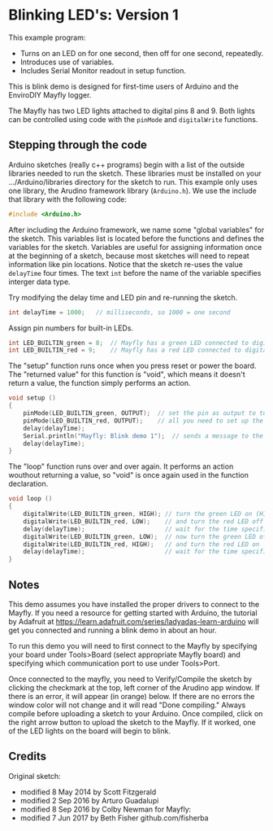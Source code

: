# Blinking LED's: Version 1

This example program:
- Turns on an LED on for one second, then off for one second, repeatedly.
- Introduces use of variables.
- Includes Serial Monitor readout in setup function.

This is blink demo is designed for first-time users of Arduino and the EnviroDIY Mayfly logger.

The Mayfly has two LED lights attached to digital pins 8 and 9.
Both lights can be controlled using code with the ```pinMode``` and ```digitalWrite``` functions.

## Stepping through the code

Arduino sketches (really c++ programs) begin with a list of the outside libraries needed to run the sketch.
These libraries must be installed on your .../Arduino/libraries directory for the sketch to run.
This example only uses one library, the Arudino framework library (```Arduino.h```).
We use the include that library with the following code:
```cpp
#include <Arduino.h>
```

After including the Arduino framework, we name some "global variables" for the sketch.
This variables list is located before the functions and defines the variables for the sketch.
Variables are useful for assigning information once at the beginning of a sketch, because most sketches will need to repeat information like pin locations.
Notice that the sketch re-uses the value ```delayTime``` four times.
The text ```int``` before the name of the variable specifies interger data type.

Try modifying the delay time and LED pin and re-running the sketch.
```cpp
int delayTime = 1000;   // milliseconds, so 1000 = one second
```

Assign pin numbers for built-in LEDs.
```cpp
int LED_BUILTIN_green = 8;  // Mayfly has a green LED connected to digital pin 8
int LED_BUILTIN_red = 9;    // Mayfly has a red LED connected to digital pin 9
```


The "setup" function runs once when you press reset or power the board.
The "returned value" for this function is "void", which means it doesn't return a value, the function simply performs an action.
```cpp
void setup ()
{
    pinMode(LED_BUILTIN_green, OUTPUT);  // set the pin as output to turn on the LED
    pinMode(LED_BUILTIN_red, OUTPUT);    // all you need to set up the LED blink
    delay(delayTime);
    Serial.println("Mayfly: Blink demo 1");  // sends a message to the Serial Monitor
    delay(delayTime);
}
```

The "loop" function runs over and over again.
It performs an action wouthout returning a value, so "void" is once again used in the function declaration.
```cpp
void loop ()
{
    digitalWrite(LED_BUILTIN_green, HIGH); // turn the green LED on (HIGH is the voltage level)
    digitalWrite(LED_BUILTIN_red, LOW);    // and turn the red LED off (LOW is the voltage level)
    delay(delayTime);                      // wait for the time specified in delayTime variable
    digitalWrite(LED_BUILTIN_green, LOW);  // now turn the green LED off by making the voltage LOW
    digitalWrite(LED_BUILTIN_red, HIGH);   // and turn the red LED on
    delay(delayTime);                      // wait for the time specified in delayTime variable
}
```

## Notes

This demo assumes you have installed the proper drivers to connect to the Mayfly.
If you need a resource for getting started with Arduino, the tutorial by Adafruit at https://learn.adafruit.com/series/ladyadas-learn-arduino will get you connected and running a blink demo in about an hour.

To run this demo you will need to first connect to the Mayfly by specifying your board under
Tools>Board (select appropriate Mayfly board) and specifying which communication port to use
under Tools>Port.

Once connected to the mayfly, you need to Verify/Compile the sketch by clicking the checkmark at the top, left corner of the Arudino app window. If there is an error, it will appear (in orange) below.
If there are no errors the window color will not change and it will read "Done compiling."
Always compile before uploading a sketch to your Arduino.
Once compiled, click on the right arrow button to upload the sketch to the Mayfly.
If it worked, one of the LED lights on the board will begin to blink.

## Credits

Original sketch:
- modified 8 May 2014 by Scott Fitzgerald
- modified 2 Sep 2016 by Arturo Guadalupi
- modified 8 Sep 2016 by Colby Newman for Mayfly:
- modified 7 Jun 2017 by Beth Fisher github.com/fisherba